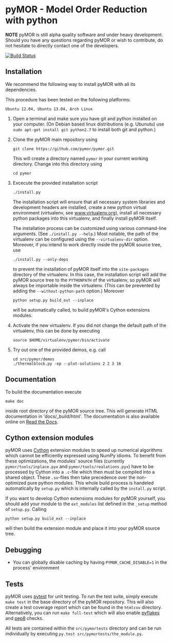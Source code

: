 pyMOR - Model Order Reduction with python
=======================================

**NOTE** pyMOR is still alpha quality software and under heavy development.
Should you have any questions regarding pyMOR or wish to contribute, do not
hesitate to directly contact one of the developers.

[![Build Status](https://travis-ci.org/pymor/pymor.png?branch=master)](https://travis-ci.org/pymor/pymor)


Installation
------------

We recommend the following way to install pyMOR with all its dependencies.

This procedure has been tested on the following platforms:

    Ubuntu 12.04, Ubuntu 13.04, Arch Linux


1.  Open a terminal and make sure you have git and python installed on your
    computer. (On Debian based linux distributions (e.g. Ubunutu) use `sudo
    apt-get install git python2.7` to install both git and python.)

2.  Clone the pyMOR main repository using
    
        git clone https://github.com/pymor/pymor.git
    
    This will create a directory named `pymor` in your current working directory.
    Change into this directory using
    
        cd pymor

3.  Excecute the provided installation script
    
        ./install.py
    
    The installation script will ensure that all necessary system libraries and
    development headers are installed, create a new python virtual environment
    (virtualenv, see www.virtualenv.org), install all necessary python packages into
    this virtualenv, and finally install pyMOR itself.
    
    The installation process can be customized using various command-line arguments.
    (See `./install.py --help`.) Most notable, the path of the virtualenv can be
    configured using the `--virtualenv-dir` option.  Moreover, if you intend to work
    directly inside the pyMOR source tree, use
    
        ./install.py --only-deps
    
    to prevent the installation of pyMOR itself into the `site-packages` directory
    of the virtualenv. In this case, the installation script will add the pyMOR
    source tree to the `PYTHONPATH` of the virtualenv, so pyMOR will always be
    importable inside the virtualenv. (This can be prevented by adding the
    `--without-python-path` option.) Moreover
    
        python setup.py build_ext --inplace
    
    will be automatically called, to build pyMOR's Cython extensions modules.
   
4.  Activate the new virtualenv. If you did not change the default path of the
    virtualenv, this can be done by executing
    
        source $HOME/virtualenv/pymor/bin/activate
    
5.  Try out one of the provided demos, e.g. call
    
        cd src/pymor/demos
        ./thermalblock.py -ep --plot-solutions 2 2 3 16


Documentation
-------------

To build the documentation execute

    make doc
    
inside root directory of the pyMOR source tree. This will generate HTML
documentation in 'docs/_build/html'. The documentation is also available
online on [Read the Docs](http://pymor.readthedocs.org/).


Cython extension modules
------------------------

pyMOR uses [Cython](http://www.cython.org/) extension modules to speed up
numerical algorithms which cannot be efficiently expressed using NumPy idioms.
To benefit from these optimizations, the modules' source files (currently
`pymor/tools/inplace.pyx` and `pymor/tools/realations.pyx`) have to be processed
by Cython into a `.c`-file which then must be compiled into a shared object.
These `.so`-files then take precedence over the non-optimized pure python
modules.  This whole build process is handeled automatically by `setup.py`
which is internally called by the `install.py` script.  

If you want to develop Cython extensions modules for pyMOR yourself, you should
add your module to the `ext_modules` list defined in the `_setup` method of
`setup.py`. Calling

    python setup.py build_ext --inplace

will then build the extension module and place it into your pyMOR source tree.


Debugging
---------

 * You can globally disable caching by having `PYMOR_CACHE_DISABLE=1` in the process' environment


Tests
-----

pyMOR uses [pytest](http://pytest.org/) for unit testing. To run the test suite,
simply execute `make test` in the base directory of the pyMOR repository. This
will also create a test coverage report which can be found in the `htmlcov`
directory. Alternatively, you can run `make full-test` which will also enable
[pyflakes](https://pypi.python.org/pypi/pyflakes) and
[pep8](http://www.python.org/dev/peps/pep-0008/) checks.

All tests are contained within the `src/pymortests` directory and can be run
individually by executing `py.test src/pymortests/the_module.py`.
